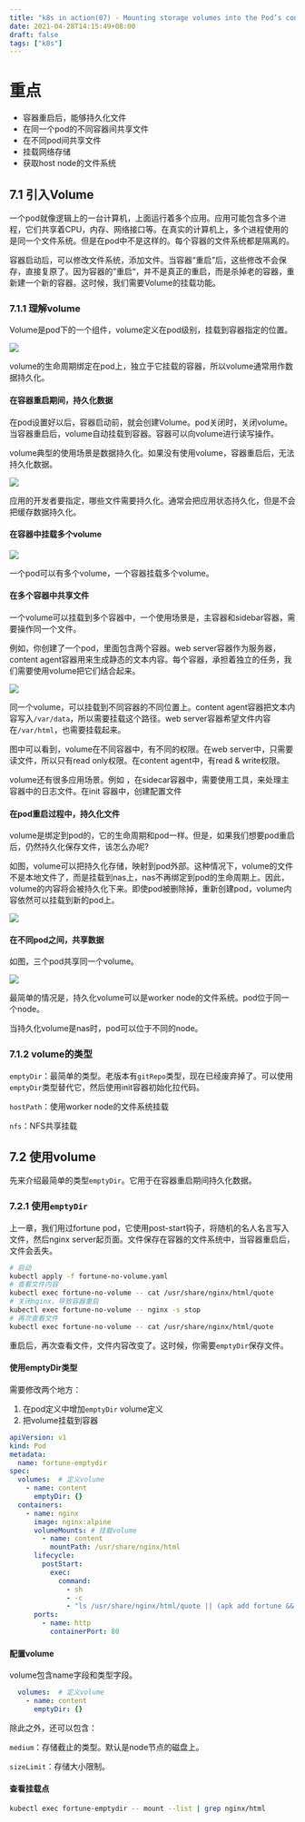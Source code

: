```yaml
---
title: "k8s in action(07) - Mounting storage volumes into the Pod’s containers"
date: 2021-04-28T14:15:49+08:00
draft: false
tags: ["k8s"]
---
```


# 重点

- 容器重启后，能够持久化文件
- 在同一个pod的不同容器间共享文件
- 在不同pod间共享文件
- 挂载网络存储
- 获取host node的文件系统



## 7.1 引入Volume

一个pod就像逻辑上的一台计算机，上面运行着多个应用。应用可能包含多个进程，它们共享着CPU，内存、网络接口等。在真实的计算机上，多个进程使用的是同一个文件系统。但是在pod中不是这样的。每个容器的文件系统都是隔离的。

容器启动后，可以修改文件系统，添加文件。当容器“重启”后，这些修改不会保存，直接复原了。因为容器的”重启“，并不是真正的重启，而是杀掉老的容器，重新建一个新的容器。这时候，我们需要Volume的挂载功能。



### 7.1.1 理解volume

Volume是pod下的一个组件，volume定义在pod级别，挂载到容器指定的位置。

![](https://cdn.jsdelivr.net/gh/qiaocci/img-repo@master/20210428160333.png)

volume的生命周期绑定在pod上，独立于它挂载的容器，所以volume通常用作数据持久化。

#### 在容器重启期间，持久化数据

在pod设置好以后，容器启动前，就会创建Volume。pod关闭时，关闭volume。当容器重启后，volume自动挂载到容器。容器可以向volume进行读写操作。

volume典型的使用场景是数据持久化。如果没有使用volume，容器重启后，无法持久化数据。

![](https://cdn.jsdelivr.net/gh/qiaocci/img-repo@master/20210507103629.png)

应用的开发者要指定，哪些文件需要持久化。通常会把应用状态持久化，但是不会把缓存数据持久化。

#### 在容器中挂载多个volume

![](https://cdn.jsdelivr.net/gh/qiaocci/img-repo@master/20210507103954.png)

一个pod可以有多个volume，一个容器挂载多个volume。

#### 在多个容器中共享文件

一个volume可以挂载到多个容器中，一个使用场景是，主容器和sidebar容器，需要操作同一个文件。

例如，你创建了一个pod，里面包含两个容器。web server容器作为服务器，content agent容器用来生成静态的文本内容。每个容器，承担着独立的任务，我们需要使用volume把它们结合起来。

![](https://cdn.jsdelivr.net/gh/qiaocci/img-repo@master/20210507110715.png)

同一个volume，可以挂载到不同容器的不同位置上。content agent容器把文本内容写入`/var/data`，所以需要挂载这个路径。web server容器希望文件内容在`/var/html`，也需要挂载起来。

图中可以看到，volume在不同容器中，有不同的权限。在web server中，只需要读文件，所以只有read only权限。在content agent中，有read & write权限。

volume还有很多应用场景。例如 ，在sidecar容器中，需要使用工具，来处理主容器中的日志文件。在init 容器中，创建配置文件

#### 在pod重启过程中，持久化文件

volume是绑定到pod的，它的生命周期和pod一样。但是，如果我们想要pod重启后，仍然持久化保存文件，该怎么办呢?

如图，volume可以把持久化存储，映射到pod外部。这种情况下，volume的文件不是本地文件了，而是挂载到nas上，nas不再绑定到pod的生命周期上。因此，volume的内容将会被持久化下来。即使pod被删除掉，重新创建pod，volume内容依然可以挂载到新的pod上。

![](https://cdn.jsdelivr.net/gh/qiaocci/img-repo@master/20210507112454.png)

#### 在不同pod之间，共享数据

如图，三个pod共享同一个volume。

![](https://cdn.jsdelivr.net/gh/qiaocci/img-repo@master/20210507173657.png)

最简单的情况是，持久化volume可以是worker node的文件系统。pod位于同一个node。

当持久化volume是nas时，pod可以位于不同的node。

### 7.1.2 volume的类型

`emptyDir`：最简单的类型。老版本有`gitRepo`类型，现在已经废弃掉了。可以使用`emptyDir`类型替代它，然后使用init容器初始化拉代码。

`hostPath`：使用worker node的文件系统挂载

`nfs`：NFS共享挂载



## 7.2 使用volume

先来介绍最简单的类型`emptyDir`。它用于在容器重启期间持久化数据。

### 7.2.1 使用`emptyDir`

上一章，我们用过fortune pod，它使用post-start钩子，将随机的名人名言写入文件，然后nginx server起页面。文件保存在容器的文件系统中，当容器重启后，文件会丢失。

```bash
# 启动
kubectl apply -f fortune-no-volume.yaml
# 查看文件内容 
kubectl exec fortune-no-volume -- cat /usr/share/nginx/html/quote
# 关闭nginx，导致容器重启
kubectl exec fortune-no-volume -- nginx -s stop
# 再次查看文件 
kubectl exec fortune-no-volume -- cat /usr/share/nginx/html/quote
```

重启后，再次查看文件，文件内容改变了。这时候，你需要`emptyDir`保存文件。

#### 使用emptyDir类型

需要修改两个地方：

1. 在pod定义中增加`emptyDir` volume定义
2. 把volume挂载到容器

```yaml
apiVersion: v1
kind: Pod
metadata:
  name: fortune-emptydir
spec:
  volumes:	# 定义volume
    - name: content
      emptyDir: {}
  containers:
    - name: nginx
      image: nginx:alpine
      volumeMounts:	# 挂载volume
        - name: content
          mountPath: /usr/share/nginx/html
      lifecycle:
        postStart:
          exec:
            command:
              - sh
              - -c
              - "ls /usr/share/nginx/html/quote || (apk add fortune && fortune > /usr/share/nginx/html/quote)"
      ports:
        - name: http
          containerPort: 80
```

#### 配置volume

volume包含name字段和类型字段。

```yaml
  volumes:	# 定义volume
    - name: content
      emptyDir: {}
```

除此之外，还可以包含：

`medium`：存储截止的类型。默认是node节点的磁盘上。

`sizeLimit`：存储大小限制。

#### 查看挂载点

```bash
kubectl exec fortune-emptydir -- mount --list | grep nginx/html
```

